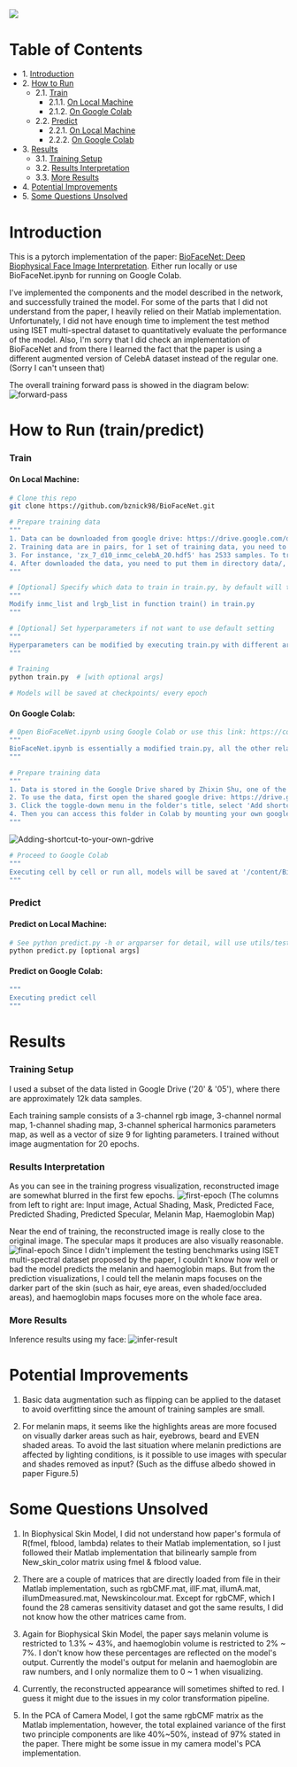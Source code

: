 ![](https://visitor-badge.glitch.me/badge?page_id=bznick98.BioFaceNet)
---
# Table of Contents
* 1\. [Introduction](#introduction)
* 2\. [How to Run](#how-to-run-trainpredict)
    * 2.1\. [Train](#train)
        * 2.1.1\. [On Local Machine](#on-local-machine)
        * 2.1.2\. [On Google Colab](#on-google-colab)
    * 2.2\. [Predict](#predict)
        * 2.2.1\. [On Local Machine](#predict-on-local-machine)
        * 2.2.2\. [On Google Colab](#predict-on-google-colab)
* 3\. [Results](#results)
    * 3.1\. [Training Setup](#training-setup)
    * 3.2\. [Results Interpretation](#results-interpretation)
    * 3.3\. [More Results](#more-results)
* 4\. [Potential Improvements](#potential-improvements)
* 5\. [Some Questions Unsolved](#some-questions-unsolved)


# Introduction
This is a pytorch implementation of the paper: [BioFaceNet: Deep Biophysical Face
Image Interpretation](https://arxiv.org/pdf/1908.10578.pdf). Either run locally or use BioFaceNet.ipynb for running on Google Colab. 

I've implemented the components and the model described in the network, and successfully trained the model. For some of the parts that I did not understand from the paper, I heavily relied on their Matlab implementation. Unfortunately, I did not have enough time to implement the test method using ISET multi-spectral dataset to quantitatively evaluate the performance of the model. Also, I'm sorry that I did check an implementation of BioFaceNet and from there I learned the fact that the paper is using a different augmented version of CelebA dataset instead of the regular one. (Sorry I can't unseen that)

The overall training forward pass is showed in the diagram below:
![forward-pass](readme-imgs/forward.png)


# How to Run (train/predict)
### Train
#### On Local Machine:
```Bash
# Clone this repo
git clone https://github.com/bznick98/BioFaceNet.git

# Prepare training data
"""
1. Data can be downloaded from google drive: https://drive.google.com/drive/folders/1UMiaw36z2E1F-tUBSMKNAjpx0o2TePvF
2. Training data are in pairs, for 1 set of training data, you need to download 2 hdf5 files. 
3. For instance, 'zx_7_d10_inmc_celebA_20.hdf5' has 2533 samples. To train on these 2533 samples, you also need to download the corresponding lighting parameters: 'zx_7_d3_lrgb_celebA_20.hdf5'. If you are trying to do a demo, then only data ending with number '20' and '05' are recommend to download. '20' and '05' has total about 12k samples.
4. After downloaded the data, you need to put them in directory data/, where data/ should be in the project root directory.
"""

# [Optional] Specify which data to train in train.py, by default will train 2533 samples in 'zx_7_d10_inmc_celebA_20.hdf5'
"""
Modify inmc_list and lrgb_list in function train() in train.py
"""

# [Optional] Set hyperparameters if not want to use default setting
"""
Hyperparameters can be modified by executing train.py with different arguments, see argparse part of train.py or execute 'python train.py -h' for detail.
"""

# Training
python train.py  # [with optional args]

# Models will be saved at checkpoints/ every epoch
```

#### On Google Colab:
```Bash
# Open BioFaceNet.ipynb using Google Colab or use this link: https://colab.research.google.com/drive/1F-91v0OipJ84UWtbKNeHDG8DdptGtEjK?usp=sharing
"""
BioFaceNet.ipynb is essentially a modified train.py, all the other related code will be pulled from github repo.
"""

# Prepare training data
"""
1. Data is stored in the Google Drive shared by Zhixin Shu, one of the authors of Neural Face Editing paper. 
2. To use the data, first open the shared google drive: https://drive.google.com/drive/folders/1UMiaw36z2E1F-tUBSMKNAjpx0o2TePvF
3. Click the toggle-down menu in the folder's title, select 'Add shortcut to Drive'.
4. Then you can access this folder in Colab by mounting your own google drive to Colab.
"""
```
![Adding-shortcut-to-your-own-gdrive](readme-imgs/shortcut.png)
```Bash
# Proceed to Google Colab
"""
Executing cell by cell or run all, models will be saved at '/content/BioFaceNet/checkpoints/'
"""
```

### Predict
#### Predict on Local Machine:
```Bash
# See python predict.py -h or argparser for detail, will use utils/test_img.png as input by default
python predict.py [optional args]
```
#### Predict on Google Colab:
```Bash
"""
Executing predict cell
"""
```

# Results
### Training Setup
I used a subset of the data listed in Google Drive ('20' & '05'), where there are approximately 12k data samples. 

Each training sample consists of a 3-channel rgb image, 3-channel normal map, 1-channel shading map, 3-channel spherical harmonics parameters map, as well as a vector of size 9 for lighting parameters. I trained without image augmentation for 20 epochs. 

### Results Interpretation
As you can see in the training progress visualization, reconstructed image are somewhat blurred in the first few epochs. ![first-epoch](readme-imgs/first_epoch.png) (The columns from left to right are: Input image, Actual Shading, Mask, Predicted Face, Predicted Shading, Predicted Specular, Melanin Map, Haemoglobin Map) 

Near the end of training, the reconstructed image is really close to the original image. The specular maps it produces are also visually reasonable. ![final-epoch](readme-imgs/final_epoch.png) Since I didn't implement the testing benchmarks using ISET multi-spectral dataset proposed by the paper, I couldn't know how well or bad the model predicts the melanin and haemoglobin maps. But from the prediction visualizations, I could tell the melanin maps focuses on the darker part of the skin (such as hair, eye areas, even shaded/occluded areas), and haemoglobin maps focuses more on the whole face area.


### More Results
Inference results using my face: ![infer-result](readme-imgs/infer_result.png)


# Potential Improvements
1. Basic data augmentation such as flipping can be applied to the dataset to avoid overfitting since the amount of training samples are small.

2. For melanin maps, it seems like the highlights areas are more focused on visually darker areas such as hair, eyebrows, beard and EVEN shaded areas. To avoid the last situation where melanin predictions are affected by lighting conditions, is it possible to use images with specular and shades removed as input? (Such as the diffuse albedo showed in paper Figure.5)

# Some Questions Unsolved
1. In Biophysical Skin Model, I did not understand how paper's formula of R(fmel, fblood, lambda) relates to their Matlab implementation, so I just followed their Matlab implementation that bilinearly sample from New_skin_color matrix using fmel & fblood value.

2. There are a couple of matrices that are directly loaded from file in their Matlab implementation, such as rgbCMF.mat, illF.mat, illumA.mat, illumDmeasured.mat, Newskincolour.mat. Except for rgbCMF, which I found the 28 cameras sensitivity dataset and got the same results, I did not know how the other matrices came from.

3. Again for Biophysical Skin Model, the paper says melanin volume is restricted to 1.3% ~ 43%, and haemoglobin volume is restricted to 2% ~ 7%. I don't know how these percentages are reflected on the model's output. Currently the model's output for melanin and haemoglobin are raw numbers, and I only normalize them to 0 ~ 1 when visualizing.

4. Currently, the reconstructed appearance will sometimes shifted to red. I guess it might due to the issues in my color transformation pipeline.

5. In the PCA of Camera Model, I got the same rgbCMF matrix as the Matlab implementation, however, the total explained variance of the first two principle components are like 40%~50%, instead of 97% stated in the paper. There might be some issue in my camera model's PCA implementation.
